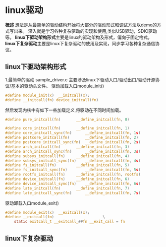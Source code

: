 # linux驱动

**概述**
想法是从最简单的驱动结构开始将大部分的驱动形式和调试方法以demo的方式写出来。
深入就是学习各种复杂驱动的实现和使用,类似USB驱动，SDIO驱动等。
**linux下驱动架构形式**主要是linux的驱动架构及形式，偏向于固定格式。
**linux下复杂驱动**主要是linux下复杂驱动的使用及实现，同步学习各种复杂通信协议。

## linux下驱动架构形式

1.最简单的驱动
sample_driver.c
主要涉及linux下驱动入口/驱动出口/驱动开源协议/基本的驱动头文件。
驱动加载入口module_init()

```c
#define module_init(x)	__initcall(x);
#define __initcall(fn) device_initcall(fn)
```

然后发现内核中有如下一些加载定义,将驱动在不同时间加载。

```c
#define pure_initcall(fn)		__define_initcall(fn, 0)

#define core_initcall(fn)		__define_initcall(fn, 1)
#define core_initcall_sync(fn)		__define_initcall(fn, 1s)
#define postcore_initcall(fn)		__define_initcall(fn, 2)
#define postcore_initcall_sync(fn)	__define_initcall(fn, 2s)
#define arch_initcall(fn)		__define_initcall(fn, 3)
#define arch_initcall_sync(fn)		__define_initcall(fn, 3s)
#define subsys_initcall(fn)		__define_initcall(fn, 4)
#define subsys_initcall_sync(fn)	__define_initcall(fn, 4s)
#define fs_initcall(fn)			__define_initcall(fn, 5)
#define fs_initcall_sync(fn)		__define_initcall(fn, 5s)
#define rootfs_initcall(fn)		__define_initcall(fn, rootfs)
#define device_initcall(fn)		__define_initcall(fn, 6)
#define device_initcall_sync(fn)	__define_initcall(fn, 6s)
#define late_initcall(fn)		__define_initcall(fn, 7)
#define late_initcall_sync(fn)		__define_initcall(fn, 7s)
```

驱动卸载入口module_exit()

```c
#define module_exit(x)	__exitcall(x);
#define __exitcall(fn)						\
	static exitcall_t __exitcall_##fn __exit_call = fn
```

## linux下复杂驱动
